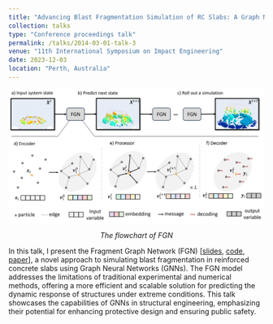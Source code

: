 ```yaml
---
title: "Advancing Blast Fragmentation Simulation of RC Slabs: A Graph Neural Network Approach"
collection: talks
type: "Conference proceedings talk"
permalink: /talks/2014-03-01-talk-3
venue: "11th International Symposium on Impact Engineering"
date: 2023-12-03
location: "Perth, Australia"
---
```



<p align="center">
  <img src="/images/FGN-flowchart.png" alt="FGN" width="600"/>
  <br/>
  <em style="margin-top: 10px; display: block;">The flowchart of FGN</em>
</p>

In this talk, I present the Fragment Graph Network (FGN) [[slides](/files/ISIE2023-slides.pdf), [code](https://github.com/qilinli/gns-fragment), [paper](https://www.sciencedirect.com/science/article/pii/S0141029624005716)], a novel approach to simulating blast fragmentation in reinforced concrete slabs using Graph Neural Networks (GNNs). The FGN model addresses the limitations of traditional experimental and numerical methods, offering a more efficient and scalable solution for predicting the dynamic response of structures under extreme conditions. This talk showcases the capabilities of GNNs in structural engineering, emphasizing their potential for enhancing protective design and ensuring public safety.
